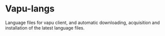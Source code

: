 # Vapu-langs
Language files for vapu client, and automatic downloading, acquisition and installation of the latest language files.

